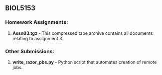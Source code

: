## BIOL5153

### Homework Assignments:
1. **Assn03.tgz** - This compressed tape archive contains all documents relating to assignment 3.

### Other Submissions:
1. **write_razor_pbs.py** - Python script that automates creation of remote jobs.
